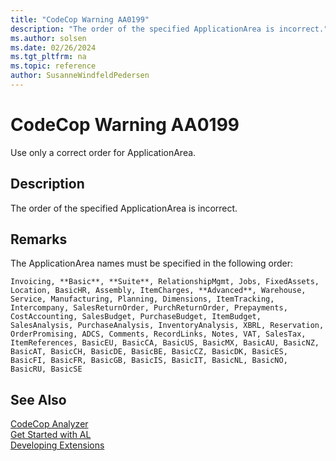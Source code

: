 ```yaml
---
title: "CodeCop Warning AA0199"
description: "The order of the specified ApplicationArea is incorrect."
ms.author: solsen
ms.date: 02/26/2024
ms.tgt_pltfrm: na
ms.topic: reference
author: SusanneWindfeldPedersen
---
```

[//]: # (START>DO_NOT_EDIT)
[//]: # (IMPORTANT:Do not edit any of the content between here and the END>DO_NOT_EDIT.)
[//]: # (Any modifications should be made in the .xml files in the ModernDev repo.)
# CodeCop Warning AA0199
Use only a correct order for ApplicationArea.

## Description
The order of the specified ApplicationArea is incorrect.

[//]: # (IMPORTANT: END>DO_NOT_EDIT)

## Remarks

The ApplicationArea names must be specified in the following order: 

`Invoicing, **Basic**, **Suite**, RelationshipMgmt, Jobs, FixedAssets, Location, BasicHR, Assembly, ItemCharges, **Advanced**, Warehouse, Service, Manufacturing, Planning, Dimensions, ItemTracking, Intercompany, SalesReturnOrder, PurchReturnOrder, Prepayments, CostAccounting, SalesBudget, PurchaseBudget, ItemBudget, SalesAnalysis, PurchaseAnalysis, InventoryAnalysis, XBRL, Reservation, OrderPromising, ADCS, Comments, RecordLinks, Notes, VAT, SalesTax, ItemReferences, BasicEU, BasicCA, BasicUS, BasicMX, BasicAU, BasicNZ, BasicAT, BasicCH, BasicDE, BasicBE, BasicCZ, BasicDK, BasicES, BasicFI, BasicFR, BasicGB, BasicIS, BasicIT, BasicNL, BasicNO, BasicRU, BasicSE`

## See Also

[CodeCop Analyzer](codecop.md)  
[Get Started with AL](../devenv-get-started.md)  
[Developing Extensions](../devenv-dev-overview.md)  